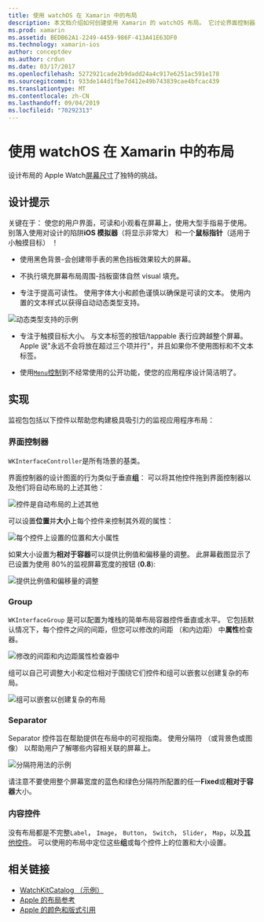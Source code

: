 ```yaml
---
title: 使用 watchOS 在 Xamarin 中的布局
description: 本文档介绍如何创建使用 Xamarin 的 watchOS 布局。 它讨论界面控制器、 组、 分隔符和内容控件。
ms.prod: xamarin
ms.assetid: BEDB62A1-2249-4459-986F-413A41E63DF0
ms.technology: xamarin-ios
author: conceptdev
ms.author: crdun
ms.date: 03/17/2017
ms.openlocfilehash: 5272921cade2b9dadd24a4c917e6251ac591e178
ms.sourcegitcommit: 933de144d1fbe7d412e49b743839cae4bfcac439
ms.translationtype: MT
ms.contentlocale: zh-CN
ms.lasthandoff: 09/04/2019
ms.locfileid: "70292313"
---
```

# <a name="working-with-watchos-layout-in-xamarin"></a>使用 watchOS 在 Xamarin 中的布局

设计布局的 Apple Watch[屏幕尺寸](~/ios/watchos/app-fundamentals/screen-sizes.md)了独特的挑战。

## <a name="design-tips"></a>设计提示

关键在于： 使您的用户界面，可读和小观看在屏幕上，使用大型手指易于使用。 别落入使用对设计的陷阱**iOS 模拟器**（将显示非常大） 和一个**鼠标指针**（适用于小触摸目标） ！

- 使用黑色背景-会创建带手表的黑色挡板效果较大的屏幕。

- 不执行填充屏幕布局周围-挡板窗体自然 visual 填充。

- 专注于提高可读性。 使用字体大小和颜色谨慎以确保是可读的文本。 使用内置的文本样式以获得自动动态类型支持。

![](layout-images/type.png "动态类型支持的示例")

- 专注于触摸目标大小。 与文本标签的按钮/tappable 表行应跨越整个屏幕。 Apple 说"永远不会将放在超过三个项并行"，并且如果你不使用图标和不文本标签。

- 使用[`Menu`控制](~/ios/watchos/user-interface/menu.md)到不经常使用的公开功能，使您的应用程序设计简洁明了。


## <a name="implementation"></a>实现

监视包包括以下控件以帮助您构建极具吸引力的监视应用程序布局：

### <a name="interface-controller"></a>界面控制器

`WKInterfaceController`是所有场景的基类。

界面控制器的设计图面的行为类似于垂直**组**： 可以将其他控件拖到界面控制器以及他们将自动布局的上述其他：

![](layout-images/controller-scene.png "控件是自动布局的上述其他")

可以设置**位置**并**大小**上每个控件来控制其外观的属性：

![](layout-images/positionsize-attributes.png "每个控件上设置的位置和大小属性")

如果大小设置为**相对于容器**可以提供比例值和偏移量的调整。 此屏幕截图显示了已设置为使用 80%的监视屏幕宽度的按钮 (**0.8**):

![](layout-images/button-attributes.png "提供比例值和偏移量的调整")


### <a name="group"></a>Group

`WKInterfaceGroup` 是可以配置为堆栈的简单布局容器控件垂直或水平。 它包括默认情况下，每个控件之间的间距，但您可以修改的间距 （和内边距） 中**属性**检查器。

![](layout-images/group-attributes.png "修改的间距和内边距属性检查器中")

组可以自己可调整大小和定位相对于围绕它们控件和组可以嵌套以创建复杂的布局。

![](layout-images/group-scene.png "组可以嵌套以创建复杂的布局")


### <a name="separator"></a>Separator

Separator 控件旨在帮助提供在布局中的可视指南。 使用分隔符 （或背景色或图像） 以帮助用户了解哪些内容相关联的屏幕上。

![](layout-images/separator-scene.png "分隔符用法的示例")

请注意不要使用整个屏幕宽度的蓝色和绿色分隔符所配置的任一**Fixed**或**相对于容器**大小。

### <a name="content-controls"></a>内容控件

没有布局都是不完整`Label`， `Image`， `Button`， `Switch`， `Slider`， `Map`，以及[其他控件](~/ios/watchos/user-interface/index.md)。
可以使用的布局中定位这些**组**或每个控件上的位置和大小设置。



## <a name="related-links"></a>相关链接

- [WatchKitCatalog （示例）](https://docs.microsoft.com/samples/xamarin/ios-samples/watchos-watchkitcatalog)
- [Apple 的布局参考](https://developer.apple.com/library/prerelease/ios/documentation/UserExperience/Conceptual/WatchHumanInterfaceGuidelines/Layout.html)
- [Apple 的颜色和版式引用](https://developer.apple.com/library/prerelease/ios/documentation/UserExperience/Conceptual/WatchHumanInterfaceGuidelines/ColorandTypography.html)
